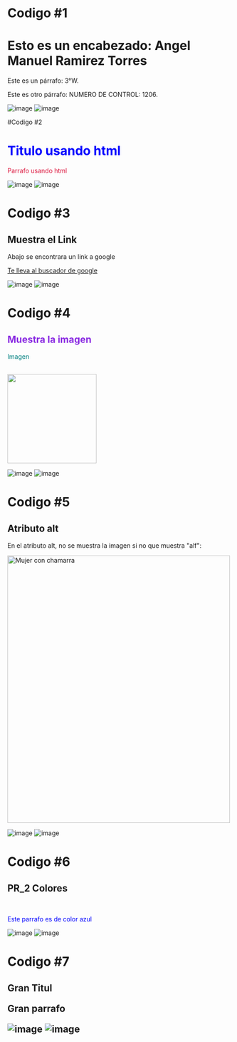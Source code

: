 # Codigo #1

<html>
<cabeza>


<title>Título de la página</title></cabeza>
<cuerpo>


<h1>Esto es un encabezado: Angel Manuel Ramirez Torres</h1>

<p>Este es un párrafo: 3°W.</p>


<p>Este es otro párrafo: NUMERO DE CONTROL: 1206.</p></cuerpo></html>

![image](https://github.com/user-attachments/assets/2b9cf146-61e4-41e2-ac76-828077813fac)
![image](https://github.com/user-attachments/assets/664cdf26-6dec-4bdd-a3a3-1b70ab159e45)

#Codigo #2

<!DOCTYPE html>
<html>
<body>


<!--Se muestra el encabezado junto con el parrafo usando body y html-->
<h1 style="color:blue;">Titulo usando html </h1>
<p style="color: crimson;">Parrafo usando html</p>

</body>
</html>

![image](https://github.com/user-attachments/assets/6cf0e3cc-52ec-4998-a2ad-420662fd3714)
![image](https://github.com/user-attachments/assets/2f0aec14-ca2b-4717-b51f-8f4ecb8b02db)

# Codigo #3

<!DOCTYPE html>
<html>
<body>


<!--Muestra un encabezado junto con un parrafo-->
<h2> Muestra el Link </h2>

<p>Abajo se encontrara un link a google
</p>

<!--Muestra la palabra "link"-->
<a href="https://www.google.com/webhp?hl=es-419&sa=X&ved=0ahUKEwj4x_aNn8uJAxWPPkQIHeFwAiMQPAgI">Te lleva al buscador de google</a>
</body>
</html>

![image](https://github.com/user-attachments/assets/c00df7e4-21fd-479f-9365-a634e707aade)
![image](https://github.com/user-attachments/assets/d5ae1277-546c-476f-8891-5757dcdd303a)

# Codigo #4

<!DOCTYPE html>
<html>
<body>


<!--Se muestra el encabezado junto con el parrafo, pero en color-->
<h2 style="color: blueviolet;">Muestra la imagen</h2>
<p style="color: teal;">Imagen</p>
<br><!--Deja un espacio-->
<!--La imagen no se ve, y nos muestra un mensaje -->
<img src="https://encrypted-tbn0.gstatic.com/images?q=tbn:ANd9GcReIC5j4P20T_6XEnleeVimfbpzno1VxYZB1pkTHeu_2mqIY_ov5CrJHg1qBelZxZceWrY&usqp=CAU" width="200" height="200">

</body>
</html>

![image](https://github.com/user-attachments/assets/9788f2e1-9056-431b-8cce-95fb6bc1103f)
![image](https://github.com/user-attachments/assets/d4d212d0-95d8-43f5-9d53-a996f1525e53)

# Codigo #5

<!DOCTYPE html>
<html>
<body>

<h2>Atributo alt</h2>

<p>En el atributo alt, no se muestra la imagen si no que muestra "alf":</p>

<img src="img_girl.jpg" alt="Mujer con chamarra" width="500" height="600">

</body>
</html>

![image](https://github.com/user-attachments/assets/f7632edf-de59-41ba-b477-e45aa209328f)
![image](https://github.com/user-attachments/assets/913a30aa-dbea-4196-9488-5fd2b429723c)


# Codigo #6

<!DOCTYPE html>
<html>
<body>


<!--Nos muestra el encabezado-->
<h2>PR_2 Colores </h2>

<br><!--Deja un espacio-->

<!--El parrafo se muestra con un color-->
<p style ="color:blue;" > Este parrafo es de color azul </p>

</body>
</html>

![image](https://github.com/user-attachments/assets/5d444a5b-bcb1-433d-bc9f-3c53fdf51f48)
![image](https://github.com/user-attachments/assets/e63a5e64-5041-4ecd-86e1-6c3683a9db41)


# Codigo #7

<!DOCTYPE html>
<html>
<body>


<!--El encabezado nos dice que pasemos el raton por encima para mostrar el mensaje-->
<h2 title="Este es el encabezado">Gran Titul<o</h2>
<p title="Este es el parrafo">Gran parrafo</p>

</body>
</html>


![image](https://github.com/user-attachments/assets/ebed505f-3ac4-4c47-932e-d43a0f5b4e47)
![image](https://github.com/user-attachments/assets/391c673f-c293-48df-9d4a-56a964486309)
